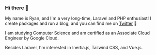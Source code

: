 ### Hi there 👋

My name is Ryan, and I'm a very long-time, Laravel and PHP enthusiast! I create packages and run a blog, and you can find me on [Twitter](https://twitter.com/ryahpalma) 🙌

I am studying Computer Science and am certified as an Associate Cloud Engineer by Google Cloud.

Besides Laravel, I'm interested in Inertia.js, Tailwind CSS, and Vue.js.

